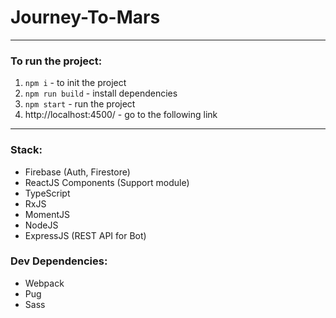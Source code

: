 # Journey-To-Mars
------------
### To run the project:
1. `npm i` - to init the project
2. `npm run build` - install dependencies
3. `npm start` - run the project
4. http://localhost:4500/ - go to the following link

------------
### Stack:
- Firebase (Auth, Firestore)
- ReactJS Components (Support module)
- TypeScript
- RxJS
- MomentJS
- NodeJS
- ExpressJS (REST API for Bot)

### Dev Dependencies:
- Webpack
- Pug
- Sass
